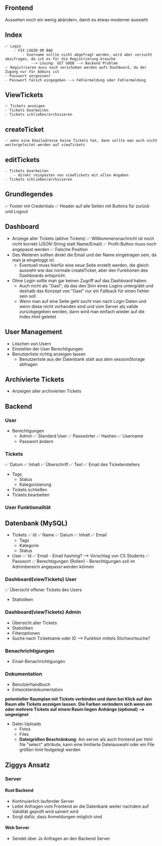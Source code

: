 ## Frontend
Aussehen noch ein wenig abändern, damit es etwas moderner aussieht

## Index
    ✅ Login
        - FIX LOGIN OR BAD
            - Username sollte nicht abgefragt werden, wird aber versucht abzufragen, da ich es für die Registrierung brauche
                --> Lösung: GET GOOD --> Backend Problem
    ✅ Registrieren muss noch verschoben werden aufs Dashboard, da der Zugang nur für Admins ist
    - Passwort vergessen?
    - Passwort falsch eingegeben --> Fehlermeldung oder Fehlermeldung

## ViewTickets
    ✅ Tickets anzeigen
    - Tickets bearbeiten
    - Tickets schließen/archivieren

## createTicket
    ✅ wenn eine Emailadresse keine Tickets hat, dann sollte man auch nicht weitergeleitet werden auf viewTickets

## editTickets
    - Tickets bearbeiten
        - direkt reinpasten von viewTickets mit allen Angaben
    - Tickets schließen/archivieren

## Grundlegendes
✅ Footer mit Credentials
✅ Header auf alle Seiten mit Buttons für zurück und Logout 

## Dashboard
- Anzeige aller Tickets (aktive Tickets)
✅ Willkommensnachricht ist noch nicht korrekt (JSON-String statt Name/Email)
✅ Profil-Button muss noch angepasst werden
    ✅ Falsche Position
- Des Weiteren sollten direkt die Email und der Name eingetragen sein, da man ja eingeloggt ist.
    - Eventuell muss hierfür eine neue Seite erstellt werden, die gleich aussieht wie das normale createTicket, aber den Funktionen des Dashboards entspricht.
- Ohne Login sollte man gar keinen Zugriff auf das Dashboard haben. 
    - Auch nicht als "Gast", da das den Sinn eines Logins untergräbt und deshalb das Konzept von "Gast" nur ein Fallback für einen Fehler sein soll
    - Wenn man auf eine Seite geht sucht man nach Login Daten und wenn diese nicht vorhanden sind und vom Server als valide zurückgegeben werden, dann wird man einfach wieder auf die Index.html geleitet

## User Management
- Löschen von Usern
- Einstellen der User Berechtigungen
- Benutzerliste richtig anzeigen lassen
    - Benutzerliste aus der Datenbank statt aus dem sessionStorage abfragen

## Archivierte Tickets
- Anzeigen aller archivierten Tickets


## Backend
### User
- Berechtigungen
    - Admin
    ✅ Standard User
✅ Passwörter
    ✅ Hashen
✅ Username
    - Passwort ändern

### Tickets
✅ Datum
✅ Inhalt
    ✅ Überschrift
    ✅ Text
✅ Email des Ticketerstellers
- Tags
    - Status
    - Kategorisierung
- Tickets schließen
- Tickets bearbeiten

### User Funktionalität
## Datenbank (MySQL)
- Tickets
    ✅ Id
    ✅ Name
    ✅ Datum
    ✅ Inhalt
    ✅ Email
    - Tags
    - Kategorie
    - Status
- User
    ✅ Id
    ✅ Email
        - Email hashing? --> Vorschlag von CS Students
    ✅ Passwort
    ✅ Berechtigungen (Rollen)
        - Berechtigungen soll im Adminbereich angepasst werden können

### Dashboard(viewTickets) User
✅ Übersicht offener Tickets des Users
- Statistiken

### Dashboard(viewTickets) Admin
- Übersicht aller Tickets
- Statistiken
- Filteroptionen
- Suche nach Ticketname oder ID --> Funktion mittels Stichwortsuche?

### Benachrichtigungen
- Email-Benachrichtigungen

### Dokumentation
- Benutzerhandbuch
- Entwicklerdokumentation

**potentieller Raumplan mit Tickets verbinden und dann bei Klick auf den Raum alle Tickets anzeigen lassen.**
**Die Farben verändern sich wenn ein oder mehrere Tickets auf einem Raum liegen**
**Anhänge (optional) --> ungeeignet**
- Datei-Uploads
    - Fotos
    - Files
    - **Dateigrößen Beschränkung**: Am server als auch frontend per html file "select" attribute, kann eine limitierte Dateiauswahl oder ein File größen  limit festgelegt werden


## Ziggys Ansatz

### Server
#### Rust Backend
- Kontinuierlich laufender Server
- Leitet Anfragen vom Frontend an die Datenbank weiter nachdem auf Validität geprüft wird saniert wird
- Sorgt dafür, dass Anmeldungen möglich sind

#### Web Server
- Sendet über Js Anfragen an den Backend Server